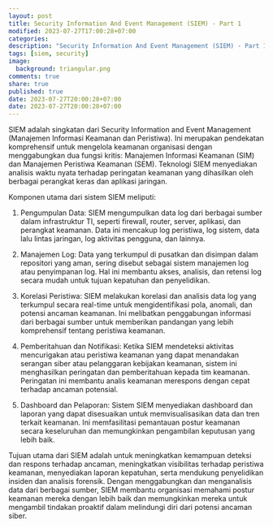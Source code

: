 ```yaml
---
layout: post
title: Security Information And Event Management (SIEM) - Part 1
modified: 2023-07-27T17:00:28+07:00
categories:
description: "Security Information And Event Management (SIEM) - Part 1"
tags: [siem, security]
image:
  background: triangular.png
comments: true
share: true
published: true
date: 2023-07-27T20:00:28+07:00
date: 2023-07-27T20:00:28+07:00
---
```


SIEM adalah singkatan dari Security Information and Event Management (Manajemen Informasi Keamanan dan Peristiwa). Ini merupakan pendekatan komprehensif untuk mengelola keamanan organisasi dengan menggabungkan dua fungsi kritis: Manajemen Informasi Keamanan (SIM) dan Manajemen Peristiwa Keamanan (SEM). Teknologi SIEM menyediakan analisis waktu nyata terhadap peringatan keamanan yang dihasilkan oleh berbagai perangkat keras dan aplikasi jaringan.

Komponen utama dari sistem SIEM meliputi:

1. Pengumpulan Data: SIEM mengumpulkan data log dari berbagai sumber dalam infrastruktur TI, seperti firewall, router, server, aplikasi, dan perangkat keamanan. Data ini mencakup log peristiwa, log sistem, data lalu lintas jaringan, log aktivitas pengguna, dan lainnya.

1. Manajemen Log: Data yang terkumpul di pusatkan dan disimpan dalam repositori yang aman, sering disebut sebagai sistem manajemen log atau penyimpanan log. Hal ini membantu akses, analisis, dan retensi log secara mudah untuk tujuan kepatuhan dan penyelidikan.

1. Korelasi Peristiwa: SIEM melakukan korelasi dan analisis data log yang terkumpul secara real-time untuk mengidentifikasi pola, anomali, dan potensi ancaman keamanan. Ini melibatkan penggabungan informasi dari berbagai sumber untuk memberikan pandangan yang lebih komprehensif tentang peristiwa keamanan.

1. Pemberitahuan dan Notifikasi: Ketika SIEM mendeteksi aktivitas mencurigakan atau peristiwa keamanan yang dapat menandakan serangan siber atau pelanggaran kebijakan keamanan, sistem ini menghasilkan peringatan dan pemberitahuan kepada tim keamanan. Peringatan ini membantu analis keamanan merespons dengan cepat terhadap ancaman potensial.

1. Dashboard dan Pelaporan: Sistem SIEM menyediakan dashboard dan laporan yang dapat disesuaikan untuk memvisualisasikan data dan tren terkait keamanan. Ini memfasilitasi pemantauan postur keamanan secara keseluruhan dan memungkinkan pengambilan keputusan yang lebih baik.

Tujuan utama dari SIEM adalah untuk meningkatkan kemampuan deteksi dan respons terhadap ancaman, meningkatkan visibilitas terhadap peristiwa keamanan, menyediakan laporan kepatuhan, serta mendukung penyelidikan insiden dan analisis forensik. Dengan menggabungkan dan menganalisis data dari berbagai sumber, SIEM membantu organisasi memahami postur keamanan mereka dengan lebih baik dan memungkinkan mereka untuk mengambil tindakan proaktif dalam melindungi diri dari potensi ancaman siber.